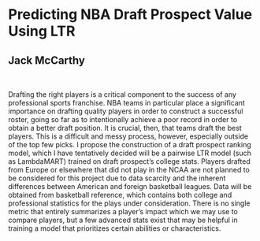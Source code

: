 # Predicting NBA Draft Prospect Value Using LTR
## Jack McCarthy
<br>

Drafting the right players is a critical component to the success of any professional sports franchise. NBA teams in particular place a significant importance on drafting quality players in order to construct a successful roster, going so far as to intentionally achieve a poor record in order to obtain a better draft position. It is crucial, then, that teams draft the best players. This is a difficult and messy process, however, especially outside of the top few picks. I propose the construction of a draft prospect ranking model, which I have tentatively decided will be a pairwise LTR model (such as LambdaMART) trained on draft prospect’s college stats. Players drafted from Europe or elsewhere that did not play in the NCAA are not planned to be considered for this project due to data scarcity and the inherent differences between American and foreign basketball leagues. Data will be obtained from basketball reference, which contains both college and professional statistics for the plays under consideration. There is no single metric that entirely summarizes a player’s impact which we may use to compare players, but a few advanced stats exist that may be helpful in training a model that prioritizes certain abilities or characteristics.

